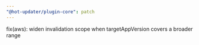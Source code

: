 ```yaml
---
"@hot-updater/plugin-core": patch
---
```


fix(aws): widen invalidation scope when targetAppVersion covers a broader range
